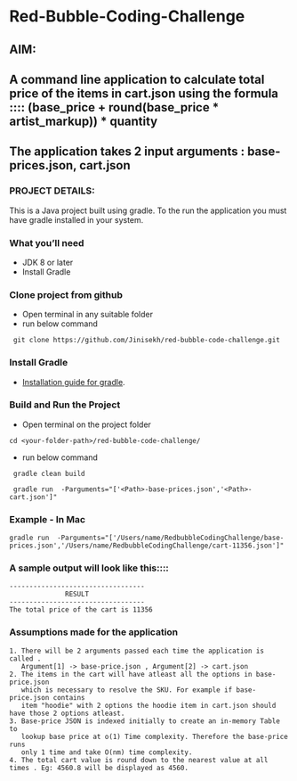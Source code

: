 # Red-Bubble-Coding-Challenge

## AIM:
## A command line application to calculate total price of the items in cart.json using the formula :::: (base_price + round(base_price * artist_markup)) * quantity
## The application takes 2 input arguments : base-prices.json, cart.json

### PROJECT DETAILS:
This is a Java project built using gradle. To the run the application you must have gradle installed in your system. 

### What you’ll need
+ JDK 8 or later
+ Install Gradle

### Clone project from github

 - Open terminal in any suitable folder
 - run below command 
```
 git clone https://github.com/Jinisekh/red-bubble-code-challenge.git
```

### Install Gradle

  + [Installation guide for gradle](https://gradle.org/install/).

### Build and Run the Project

 - Open terminal on the project folder
```
cd <your-folder-path>/red-bubble-code-challenge/
```
 - run below command 
```
 gradle clean build
```
```
 gradle run  -Parguments="['<Path>-base-prices.json','<Path>-cart.json']"
```
### Example - In Mac
```
gradle run  -Parguments="['/Users/name/RedbubbleCodingChallenge/base-prices.json','/Users/name/RedbubbleCodingChallenge/cart-11356.json']"

```

### A sample output will look like this::::

```
----------------------------------
              RESULT
----------------------------------
The total price of the cart is 11356

```
### Assumptions made for the application
```
1. There will be 2 arguments passed each time the application is called . 
   Argument[1] -> base-price.json , Argument[2] -> cart.json
2. The items in the cart will have atleast all the options in base-price.json 
   which is necessary to resolve the SKU. For example if base-price.json contains 
   item "hoodie" with 2 options the hoodie item in cart.json should have those 2 options atleast.
3. Base-price JSON is indexed initially to create an in-memory Table to 
   lookup base price at o(1) Time complexity. Therefore the base-price runs 
   only 1 time and take O(nm) time complexity.
4. The total cart value is round down to the nearest value at all times . Eg: 4560.8 will be displayed as 4560.
```

